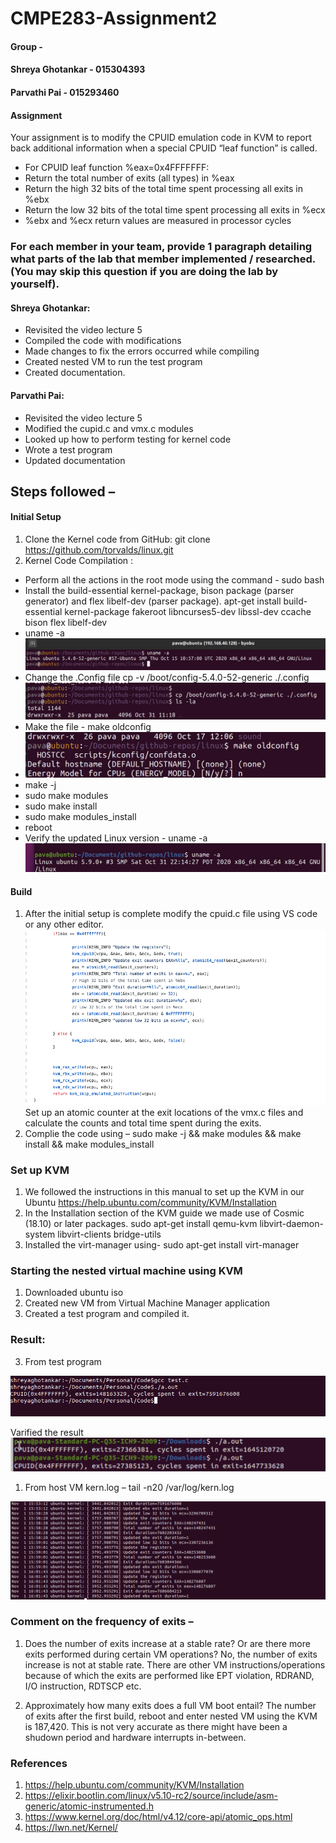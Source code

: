 # CMPE283-Assignment2
#### Group -
#### Shreya Ghotankar - 015304393
#### Parvathi Pai - 015293460


#### Assignment
Your assignment is to modify the CPUID emulation code in KVM to report back additional information
when a special CPUID “leaf function” is called.
* For CPUID leaf function %eax=0x4FFFFFFF:
* Return the total number of exits (all types) in %eax
* Return the high 32 bits of the total time spent processing all exits in %ebx
* Return the low 32 bits of the total time spent processing all exits in %ecx
* %ebx and %ecx return values are measured in processor cycles

### For each member in your team, provide 1 paragraph detailing what parts of the lab that member implemented / researched. (You may skip this question if you are doing the lab by yourself).

#### Shreya Ghotankar:
* Revisited the video lecture 5
* Compiled the code with modifications
* Made changes to fix the errors occurred while compiling
* Created nested VM to run the test program
* Created documentation.

#### Parvathi Pai:
* Revisited the video lecture 5
* Modified the cupid.c and vmx.c modules
* Looked up how to perform testing for kernel code
* Wrote a test program
* Updated documentation

## Steps followed –
#### Initial Setup
1. Clone the Kernel code from GitHub: git clone https://github.com/torvalds/linux.git
2. Kernel Code Compilation :
* Perform all the actions in the root mode using the command - sudo bash
* Install the build-essential kernel-package,  bison package (parser generator) and flex libelf-dev (parser package).
  apt-get install build-essential kernel-package fakeroot libncurses5-dev libssl-dev ccache bison flex libelf-dev
* uname -a
  <img src="Pictures/picture2.png"/>
* Change the .Config file
  cp -v /boot/config-5.4.0-52-generic ./.config
  <img src="Pictures/picture3.png"/>
*  Make the file - make oldconfig
* <img src="Pictures/picture4.png"/>
* make -j
* sudo make modules
* sudo make install
* sudo make modules_install
* reboot
* Verify the updated Linux version - uname -a
  <img src="Pictures/picture7.png"/>

#### Build
1. After the initial setup is complete modify the cpuid.c file using VS code or any other editor.
     <img src="Pictures/picture8.png"/>
  Set up an atomic counter at the exit locations of the vmx.c files and calculate the counts and total time spent during the exits.
2. Complie the code using – sudo make -j && make modules && make install && make modules_install

### Set up KVM
1. We followed the instructions in this manual to set up the KVM in our Ubuntu 
   https://help.ubuntu.com/community/KVM/Installation
2. In the  Installation section of the KVM guide we made use of Cosmic (18.10) or later packages.
   sudo apt-get install qemu-kvm libvirt-daemon-system libvirt-clients bridge-utils
3. Installed the virt-manager using- 
   sudo apt-get install virt-manager

### Starting the nested virtual machine using KVM

1) Downloaded ubuntu iso
2) Created new VM from Virtual Machine Manager application
3) Created a test program and compiled it.

  ### Result:
3. From test program
<img src="Pictures/testing.png"/>

Varified the result
<img src="Pictures/picture9.png"/>

1. From host VM kern.log – tail -n20 /var/log/kern.log
<img src="Pictures/log.png"/>

### Comment on the frequency of exits –

  1. Does the number of exits increase at a stable rate? Or are there more exits performed during certain VM operations? 
  No, the number of exits increase is not at stable rate. There are other VM instructions/operations because of which the exits are performed like EPT violation, RDRAND, I/O instruction, RDTSCP etc.

  2. Approximately how many exits does a full VM boot entail?
    The number of exits after the first build, reboot and enter nested VM using the KVM is 187,420. This is not very accurate as there might have been a shudown period and hardware interrupts in-between.

### References
1. https://help.ubuntu.com/community/KVM/Installation
2. https://elixir.bootlin.com/linux/v5.10-rc2/source/include/asm-generic/atomic-instrumented.h
3. https://www.kernel.org/doc/html/v4.12/core-api/atomic_ops.html
4. https://lwn.net/Kernel/

